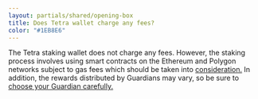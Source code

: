 ```yaml
---
layout: partials/shared/opening-box
title: Does Tetra wallet charge any fees?
color: "#1EB8E6"
---
```


The Tetra staking wallet does not charge any fees. However, the staking process involves using smart contracts on the Ethereum and Polygon networks subject to gas fees which should be taken into [consideration.](https://www.orbs.com/optimizing-ethereum-gas-costs-for-orbs-delegators/) In addition, the rewards distributed by Guardians may vary, so be sure to [choose your Guardian carefully.](https://orbs-network.github.io/voting/guardian)